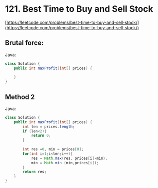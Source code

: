# **121. Best Time to Buy and Sell Stock**

[https://leetcode.com/problems/best-time-to-buy-and-sell-stock/](https://leetcode.com/problems/best-time-to-buy-and-sell-stock/)

## Brutal force:

Java:

```java
class Solution {
    public int maxProfit(int[] prices) {
        
    }
}
```

## Method 2

Java:
```java
class Solution {
    public int maxProfit(int[] prices) {
        int len = prices.length;
        if (len<2){
            return 0;
        }
        
        int res =0, min = prices[0];
        for(int i=1;i<len;i++){
            res = Math.max(res, prices[i]-min);
            min = Math.min (min,prices[i]);
        }
        return res;
    }
}
```
